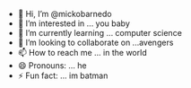 - 👋 Hi, I’m @mickobarnedo
- 👀 I’m interested in ... you baby
- 🌱 I’m currently learning ... computer science
- 💞️ I’m looking to collaborate on ...avengers
- 📫 How to reach me ... in the world
- 😄 Pronouns: ... he
- ⚡ Fun fact: ... im batman

<!---
mickobarnedo/mickobarnedo is a ✨ special ✨ repository because its `README.md` (this file) appears on your GitHub profile.
You can click the Preview link to take a look at your changes.
--->
